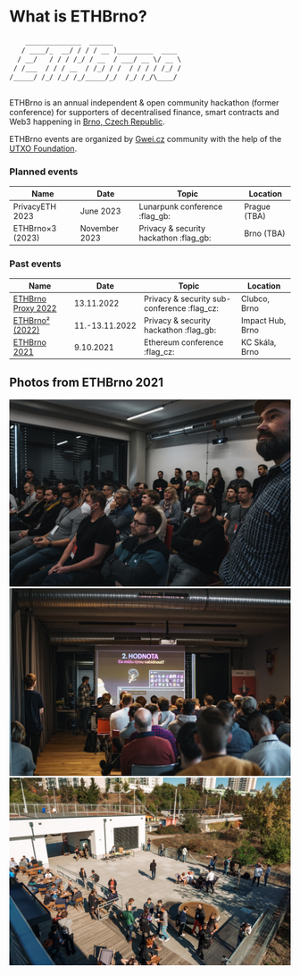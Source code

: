 # What is ETHBrno?

```
    ______________  ______                 
   / ____/_  __/ / / / __ )_________  ____ 
  / __/   / / / /_/ / __  / ___/ __ \/ __ \
 / /___  / / / __  / /_/ / /  / / / / /_/ /
/_____/ /_/ /_/ /_/_____/_/  /_/ /_/\____/ 
                                           
```

ETHBrno is an annual independent & open community hackathon (former conference) for supporters of decentralised finance, smart contracts and Web3 happening in [Brno, Czech Republic](why-brno.md).

ETHBrno events are organized by [Gwei.cz](https://gwei.cz) community with the help of the [UTXO Foundation](https://utxo.foundation).

### Planned events

| Name             | Date          | Topic                                   | Location     |
| ---------------- | ------------- | --------------------------------------- | ------------ |
| PrivacyETH 2023  | June 2023     | Lunarpunk conference :flag\_gb:         | Prague (TBA) |
| ETHBrno×3 (2023) | November 2023 | Privacy & security hackathon :flag\_gb: | Brno (TBA)   |

### Past events

| Name                                       | Date           | Topic                                        | Location         |
| ------------------------------------------ | -------------- | -------------------------------------------- | ---------------- |
| [ETHBrno Proxy 2022](events/proxy-2022.md) | 13.11.2022     | Privacy & security sub-conference :flag\_cz: | Clubco, Brno     |
| [ETHBrno² (2022)](events/2022/)            | 11.-13.11.2022 | Privacy & security hackathon :flag\_gb:      | Impact Hub, Brno |
| [ETHBrno 2021](events/2021/)               | 9.10.2021      | Ethereum conference :flag\_cz:               | KC Skála, Brno   |

## Photos from ETHBrno 2021

![](.gitbook/assets/ethbrno21-1.jpg) ![](.gitbook/assets/ethbrno21-3.jpg) ![](.gitbook/assets/ethbrno21-4.jpg)
